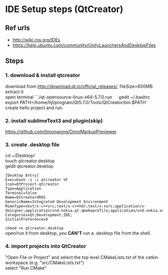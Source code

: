 # IDE Setup steps (QtCreator)

## Ref urls
* http://wiki.ros.org/IDEs
* https://help.ubuntu.com/community/UnityLaunchersAndDesktopFiles  

## Steps
### 1. download & install qtcreator
download from http://download.qt.io/official_releases/, fileSize>600MB  
extract it  
open terminal
``./qt-opensource-linux-x64-5.7.0.run`  
`gedit ~/.bashrc`  
`export PATH=/home/hjl/program/Qt5.7.0/Tools/QtCreator/bin:$PATH`  
create hello project and run.  

### 2. install sublimeText3 and plugin(skip)
https://github.com/timonwong/OmniMarkupPreviewer

### 3. create .desktop file
cd ~/Desktop/  
touch qtcreator.desktop  
gedit qtcreator.desktop  
```
[Desktop Entry]
Exec=bash -i -c qtcreator %F
Icon=QtProject-qtcreator
Type=Application
Terminal=false
Name=QtCreator4ROS
GenericName=Integrated Development Environment
MimeType=text/x-c++src;text/x-c++hdr;text/x-xsrc;application/x-designer;application/vnd.nokia.qt.qmakeprofile;application/vnd.nokia.xml.qt.resource;
Categories=Qt;Development;IDE;
InitialPreference=9
```
`chmod +x qtcreator.desktop`  
open/run it from desktop, you **CAN'T** run a .desktop file from the shell.

### 4. import projects into QtCreator
"Open File or Project" and select the top level CMakeLists.txt of the catkin workspace (e.g. "src/CMakeLists.txt")  
select "Run CMake"
